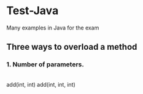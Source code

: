 # Test-Java
Many examples in Java for the exam
<br />
## Three ways to overload a method
### 1. Number of parameters.
<br/>
    add(int, int)
    add(int, int, int)

